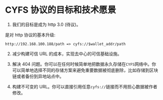 # CYFS 协议的目标和技术愿景

1. 我们的目标是成为 http 3.0 (待议)。

是对 http 协议的基本升级:

```
http://192.168.100.188/path => cyfs://$wallet_addr/path
```

2. 减少构建可信 URL 的成本，实现去中心的可信基础设施。

3. 解决 404 问题。你可以在任何时候简单地把数据永久存储在`CYFS`网络中。你可以简单地选择不同的存储方案来避免重要数据被彻底删除，比如存储到区块链或者备份到异地站点中。
4. 构建不可变的 URL。你可以直接引用任意`cyfs://`链接而不用担心数据被作者修改。
